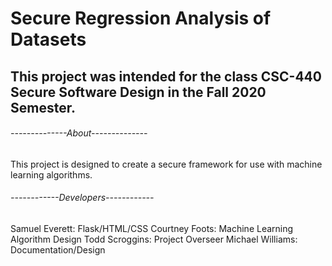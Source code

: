# Secure Regression Analysis of Datasets 
## This project was intended for the class CSC-440 Secure Software Design in the Fall 2020 Semester.

###### --------------About--------------

This project is designed to create a secure framework for use with machine learning algorithms.


###### ------------Developers------------

Samuel Everett: Flask/HTML/CSS
Courtney Foots: Machine Learning Algorithm Design
Todd Scroggins: Project Overseer
Michael Williams: Documentation/Design
